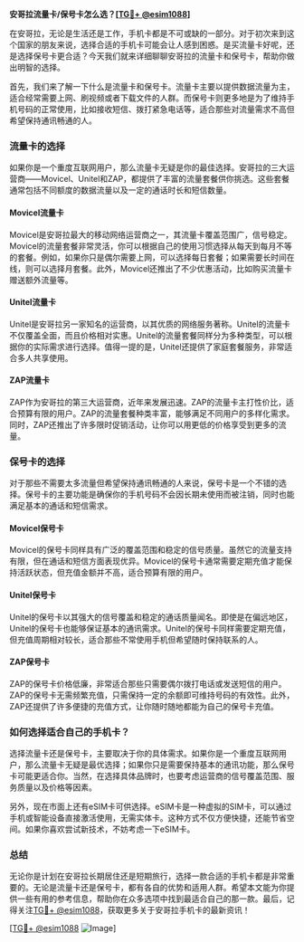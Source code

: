 **安哥拉流量卡/保号卡怎么选？[[TG💪+ @esim1088](https://t.me/s/esim1088)]**

在安哥拉，无论是生活还是工作，手机卡都是不可或缺的一部分。对于初次来到这个国家的朋友来说，选择合适的手机卡可能会让人感到困惑。是买流量卡好呢，还是选择保号卡更合适？今天我们就来详细聊聊安哥拉的流量卡和保号卡，帮助你做出明智的选择。

首先，我们来了解一下什么是流量卡和保号卡。流量卡主要以提供数据流量为主，适合经常需要上网、刷视频或者下载文件的人群。而保号卡则更多地是为了维持手机号码的正常使用，比如接收短信、拨打紧急电话等，适合那些对流量需求不高但希望保持通讯畅通的人。

### **流量卡的选择**

如果你是一个重度互联网用户，那么流量卡无疑是你的最佳选择。安哥拉的三大运营商——Movicel、Unitel和ZAP，都提供了丰富的流量套餐供你挑选。这些套餐通常包括不同额度的数据流量以及一定的通话时长和短信数量。

#### **Movicel流量卡**
Movicel是安哥拉最大的移动网络运营商之一，其流量卡覆盖范围广，信号稳定。Movicel的流量套餐非常灵活，你可以根据自己的使用习惯选择从每天到每月不等的套餐。例如，如果你只是偶尔需要上网，可以选择每日套餐；如果需要长时间在线，则可以选择月套餐。此外，Movicel还推出了不少优惠活动，比如购买流量卡赠送额外流量等。

#### **Unitel流量卡**
Unitel是安哥拉另一家知名的运营商，以其优质的网络服务著称。Unitel的流量卡不仅覆盖全面，而且价格相对实惠。Unitel的流量套餐同样分为多种类型，可以根据你的实际需求进行选择。值得一提的是，Unitel还提供了家庭套餐服务，非常适合多人共享使用。

#### **ZAP流量卡**
ZAP作为安哥拉的第三大运营商，近年来发展迅速。ZAP的流量卡主打性价比，适合预算有限的用户。ZAP的流量套餐种类丰富，能够满足不同用户的多样化需求。同时，ZAP还推出了许多限时促销活动，让你可以用更低的价格享受到更多的流量。

### **保号卡的选择**

对于那些不需要太多流量但希望保持通讯畅通的人来说，保号卡是一个不错的选择。保号卡的主要功能是确保你的手机号码不会因长期未使用而被注销，同时也能满足基本的通话和短信需求。

#### **Movicel保号卡**
Movicel的保号卡同样具有广泛的覆盖范围和稳定的信号质量。虽然它的流量支持有限，但在通话和短信方面表现优异。Movicel的保号卡通常需要定期充值才能保持活跃状态，但充值金额并不高，适合预算有限的用户。

#### **Unitel保号卡**
Unitel的保号卡以其强大的信号覆盖和稳定的通话质量闻名。即使是在偏远地区，Unitel的保号卡也能够保证基本的通讯需求。Unitel的保号卡同样需要定期充值，但充值周期相对较长，适合那些不常使用手机但希望随时保持联系的人。

#### **ZAP保号卡**
ZAP的保号卡价格低廉，非常适合那些只需要偶尔拨打电话或发送短信的用户。ZAP的保号卡无需频繁充值，只需保持一定的余额即可维持号码的有效性。此外，ZAP还提供了许多便捷的充值方式，让你随时随地都能为自己的保号卡充值。

### **如何选择适合自己的手机卡？**

选择流量卡还是保号卡，主要取决于你的具体需求。如果你是一个重度互联网用户，那么流量卡无疑是最优选择；如果你只是需要保持基本的通讯功能，那么保号卡可能更适合你。当然，在选择具体品牌时，也要考虑运营商的信号覆盖范围、服务质量以及价格等因素。

另外，现在市面上还有eSIM卡可供选择。eSIM卡是一种虚拟的SIM卡，可以通过手机或智能设备直接激活使用，无需实体卡。这种方式不仅方便快捷，还能节省空间。如果你喜欢尝试新技术，不妨考虑一下eSIM卡。

### **总结**

无论你是计划在安哥拉长期居住还是短期旅行，选择一款合适的手机卡都是非常重要的。无论是流量卡还是保号卡，都有各自的优势和适用人群。希望本文能为你提供一些有用的参考信息，帮助你在众多选项中找到最适合自己的那一款。最后，记得关注[TG💪+ @esim1088](https://t.me/s/esim1088)，获取更多关于安哥拉手机卡的最新资讯！

[[TG💪+ @esim1088](https://t.me/s/esim1088) ![Image](https://i.postimg.cc/4NQfJmqS/Snipaste-2025-05-13-00-14-12.png)]